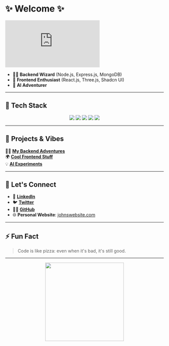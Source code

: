 # ✨ **Welcome** ✨

<iframe src="https://tryhackme.com/api/v2/badges/public-profile?userPublicId=5073786" style='border:none;'></iframe>


- 🧑‍💻 **Backend Wizard** (Node.js, Express.js, MongoDB)
- 🎨 **Frontend Enthusiast** (React.js, Three.js, Shadcn UI)
- 🤖 **AI Adventurer**

---

## 🚀 **Tech Stack**

<div align="center">
  <img src="https://img.shields.io/badge/Node.js-339933?style=for-the-badge&logo=node.js&logoColor=white" />
  <img src="https://img.shields.io/badge/React-61DAFB?style=for-the-badge&logo=react&logoColor=black" />
  <img src="https://img.shields.io/badge/MongoDB-47A248?style=for-the-badge&logo=mongodb&logoColor=white" />
  <img src="https://img.shields.io/badge/Docker-2496ED?style=for-the-badge&logo=docker&logoColor=white" />
  <img src="https://img.shields.io/badge/AI-000000?style=for-the-badge&logo=artificial-intelligence&logoColor=white" />
</div>

---

## 🌌 **Projects & Vibes**

🧑‍💻 **[My Backend Adventures](https://github.com/JohnDoe/backend-projects)**  
🌍 **[Cool Frontend Stuff](https://github.com/JohnDoe/frontend-projects)**  
💡 **[AI Experiments](https://github.com/JohnDoe/ai-experiments)**

---

## 🎉 **Let's Connect**  

- 💼 **[LinkedIn](https://www.linkedin.com/in/johndoe)**
- 🐦 **[Twitter](https://twitter.com/johndoe)**
- 🧑‍💻 **[GitHub](https://github.com/JohnDoe)**
- 🌐 **Personal Website**: [johnswebsite.com](http://johnswebsite.com)

---

## ⚡ **Fun Fact**  
> Code is like pizza: even when it's bad, it's still good.

---

<div align="center">
  <img src="https://media1.giphy.com/media/v1.Y2lkPTc5MGI3NjExaXVpYzFhMWNpeXlwNW4zanFubDEyanQ4aGlpaGlhcDh3ZWE2ZW1mNiZlcD12MV9pbnRlcm5hbF9naWZfYnlfaWQmY3Q9Zw/4Ev0Ari2Nd9io/giphy.gif" width="250" />
</div>
